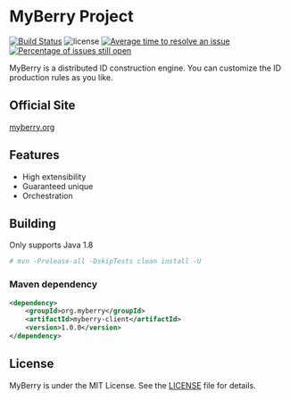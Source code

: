 # MyBerry Project

[![Build Status](https://travis-ci.com/govyung/myberry.svg?branch=master)](https://travis-ci.com/govyung/myberry)
![license](https://img.shields.io/github/license/govyung/myberry)
[![Average time to resolve an issue](http://isitmaintained.com/badge/resolution/govyung/myberry.svg)](http://isitmaintained.com/project/govyung/myberry "Average time to resolve an issue")
[![Percentage of issues still open](http://isitmaintained.com/badge/open/govyung/myberry.svg)](http://isitmaintained.com/project/govyung/myberry "Percentage of issues still open")

MyBerry is a distributed ID construction engine. You can customize the ID production rules as you like.

## Official Site

[myberry.org](https://myberry.org) 

## Features

* High extensibility
* Guaranteed unique
* Orchestration

## Building

Only supports Java 1.8

```bash
# mvn -Prelease-all -DskipTests clean install -U
```

### Maven dependency

```xml
<dependency>
	<groupId>org.myberry</groupId>
	<artifactId>myberry-client</artifactId>
	<version>1.0.0</version>
</dependency>
```

## License

MyBerry is under the MIT License. See the [LICENSE](https://myberry.org/license) file for details.
